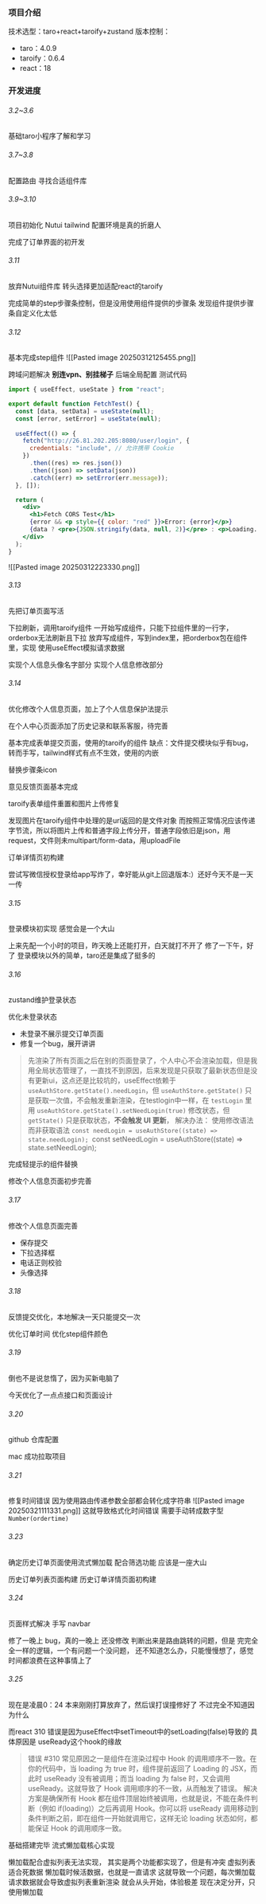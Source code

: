 ### 项目介绍
技术选型：taro+react+taroify+zustand
版本控制：
- taro：4.0.9
- taroify：0.6.4
- react：18

### 开发进度

###### 3.2~3.6
基础taro小程序了解和学习

###### 3.7~3.8
配置路由
寻找合适组件库

###### 3.9~3.10
项目初始化 Nutui tailwind 配置环境是真的折磨人

完成了订单界面的初开发

###### 3.11
放弃Nutui组件库
转头选择更加适配react的taroify

完成简单的step步骤条控制，但是没用使用组件提供的步骤条
发现组件提供步骤条自定义化太低

###### 3.12
基本完成step组件
![[Pasted image 20250312125455.png]]


跨域问题解决
**别连vpn、别挂梯子**
后端全局配置
测试代码
```jsx
import { useEffect, useState } from "react";

export default function FetchTest() {
  const [data, setData] = useState(null);
  const [error, setError] = useState(null);
  
  useEffect(() => {
    fetch("http://26.81.202.205:8080/user/login", {
      credentials: "include", // 允许携带 Cookie
    })
      .then((res) => res.json())
      .then((json) => setData(json))
      .catch((err) => setError(err.message));
  }, []);

  return (
    <div>
      <h1>Fetch CORS Test</h1>
      {error && <p style={{ color: "red" }}>Error: {error}</p>}
      {data ? <pre>{JSON.stringify(data, null, 2)}</pre> : <p>Loading...</p>}
    </div>
  );
}
```

![[Pasted image 20250312223330.png]]


###### 3.13
先把订单页面写活

下拉刷新，调用taroify组件
一开始写成组件，只能下拉组件里的一行字，orderbox无法刷新且下拉
放弃写成组件，写到index里，把orderbox包在组件里，实现
使用useEffect模拟请求数据


实现个人信息头像名字部分
实现个人信息修改部分

###### 3.14
优化修改个人信息页面，加上了个人信息保护法提示

在个人中心页面添加了历史记录和联系客服，待完善

基本完成表单提交页面，使用的taroify的组件
缺点：文件提交模块似乎有bug，转而手写，tailwind样式有点不生效，使用的内嵌

替换步骤条icon

意见反馈页面基本完成

taroify表单组件重置和图片上传修复

发现图片在taroify组件中处理的是url返回的是文件对象
而按照正常情况应该传递字节流，所以将图片上传和普通字段上传分开，普通字段依旧是json，用request，文件则未multipart/form-data，用uploadFile

订单详情页初构建

尝试写微信授权登录给app写炸了，幸好能从git上回退版本:）还好今天不是一天一传

###### 3.15
登录模块初实现
感觉会是一个大山

上来先配一个小时的项目，昨天晚上还能打开，白天就打不开了
修了一下午，好了
登录模块以外的简单，taro还是集成了挺多的


###### 3.16

zustand维护登录状态

优化未登录状态
- 未登录不展示提交订单页面
- 修复一个bug，展开讲讲
> 先渲染了所有页面之后在别的页面登录了，个人中心不会渲染加载，但是我用全局状态管理了，一直找不到原因，后来发现是只获取了最新状态但是没有更新ui，这点还是比较坑的，useEffect依赖于`useAuthStore.getState().needLogin`，但 `useAuthStore.getState()` 只是获取一次值，不会触发重新渲染，在testlogin中一样，在 `testLogin` 里用 `useAuthStore.getState().setNeedLogin(true)` 修改状态，但 `getState()` 只是获取状态，**不会触发 UI 更新**，
> 解决办法：
> 使用修改语法而非获取语法
> `const needLogin = useAuthStore((state) => state.needLogin);
> `const setNeedLogin = useAuthStore((state) => state.setNeedLogin);

完成轻提示的组件替换

修改个人信息页面初步完善

###### 3.17
修改个人信息页面完善
- 保存提交
- 下拉选择框
- 电话正则校验
- 头像选择

###### 3.18
反馈提交优化，本地解决一天只能提交一次

优化订单时间
优化step组件颜色

###### 3.19
倒也不是说怠惰了，因为买新电脑了

今天优化了一点点接口和页面设计

###### 3.20
github 仓库配置

mac 成功拉取项目

###### 3.21
修复时间错误
因为使用路由传递参数全部都会转化成字符串
![[Pasted image 20250321111331.png]]
这就导致格式化时间错误
需要手动转成数字型
`Number(ordertime)`

###### 3.23
确定历史订单页面使用流式懒加载
配合筛选功能
应该是一座大山

历史订单列表页面构建
历史订单详情页面初构建


###### 3.24
页面样式解决
手写 navbar

修了一晚上 bug，真的一晚上
还没修改
判断出来是路由跳转的问题，但是 完完全全一样的逻辑，一个有问题一个没问题，
还不知道怎么办，只能慢慢想了，感觉时间都浪费在这种事情上了

###### 3.25
现在是凌晨0：24 本来刚刚打算放弃了，然后误打误撞修好了
不过完全不知道因为什么

而react 310 错误是因为useEffect中setTimeout中的setLoading(false)导致的
具体原因是
useReady这个hook的缘故
> 错误 #310 常见原因之一是组件在渲染过程中 Hook 的调用顺序不一致。在你的代码中，当 loading 为 true 时，组件提前返回了 Loading 的 JSX，而此时 useReady 没有被调用；而当 loading 为 false 时，又会调用 useReady。这就导致了 Hook 调用顺序的不一致，从而触发了错误。
>解决方案是确保所有 Hook 都在组件顶层始终被调用，也就是说，不能在条件判断（例如 if(loading)）之后再调用 Hook。你可以将 useReady 调用移动到条件判断之前，即在组件一开始就调用它，这样无论 loading 状态如何，都能保证 Hook 的调用顺序一致。


基础搭建完毕
流式懒加载核心实现

懒加载配合虚拟列表无法实现，
其实是两个功能都实现了，但是有冲突
虚拟列表适合死数据
懒加载时候活数据，也就是一直请求
这就导致一个问题，每次懒加载请求数据就会导致虚拟列表重新渲染
就会从头开始，体验极差
现在决定分开，只使用懒加载
